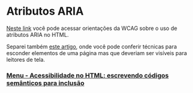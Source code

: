 # Atributos ARIA

[Neste link](https://www.w3.org/TR/html-aria/) você pode acessar orientações da WCAG sobre o uso de atributos ARIA no HTML.

Separei também [este artigo](https://webaim.org/techniques/css/invisiblecontent/), onde você pode conferir técnicas para esconder elementos de uma página mas que deveriam ser visíveis para leitores de tela.

### [Menu - Acessibilidade no HTML: escrevendo códigos semânticos para inclusão](../menu.md)
